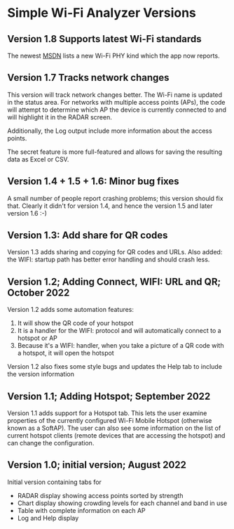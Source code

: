 # Simple Wi-Fi Analyzer Versions

## Version 1.8 Supports latest Wi-Fi standards

The newest [MSDN](https://learn.microsoft.com/en-us/uwp/api/windows.devices.wifi.wifiphykind?view=winrt-22621&source=docs) lists  a new Wi-Fi PHY kind which the app now reports.

## Version 1.7 Tracks network changes

This version will track network changes better. The Wi-Fi name is updated in the status area. For networks with multiple access points (APs), the code will attempt to determine which AP the device is currently connected to and will highlight it in the RADAR screen.

Additionally, the Log output include more information about the access points.

The secret feature is more full-featured and allows for saving the resulting data as Excel or CSV.

## Version 1.4 + 1.5 + 1.6: Minor bug fixes

A small number of people report crashing problems; this version should fix that. Clearly it didn't for version 1.4, and hence the version 1.5 and later version 1.6 :-)

## Version 1.3: Add share for QR codes

Version 1.3 adds sharing and copying for QR codes and URLs. 
Also added: the WIFI: startup path has better error handling and should crash less.

## Version 1.2; Adding Connect, WIFI: URL and QR; October 2022

Version 1.2 adds some automation features:
1. It will show the QR code of your hotspot
2. It is a handler for the WIFI: protocol and will automatically connect to a hotspot or AP
3. Because it's a WIFI: handler, when you take a picture of a QR code with a hotspot, it will open the hotspot

Version 1.2 also fixes some style bugs and updates the Help tab to include the version information

## Version 1.1; Adding Hotspot; September 2022

Version 1.1 adds support for a Hotspot tab. This lets the user examine properties of the currently configured Wi-Fi Mobile Hotspot (otherwise known as a SoftAP). The user can also see some information on the list of current hotspot clients (remote devices that are accessing the hotspot) and can change the configuration.

## Version 1.0; initial version; August 2022

Initial version containing tabs for
- RADAR display showing access points sorted by strength
- Chart display showing crowding levels for each channel and band in use
- Table with complete information on each AP
- Log and Help display